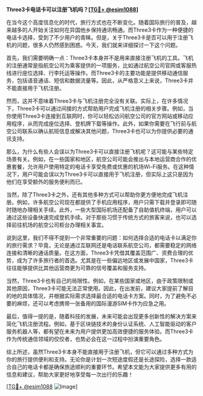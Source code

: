**Three3卡电话卡可以注册飞机吗？[[TG💪+ @esim1088](https://t.me/s/esim1088)]**

在当今这个高度信息化的时代，旅行方式也在不断变化。随着国际旅行的普及，越来越多的人开始关注如何在异国他乡保持通讯畅通。而Three3卡作为一种便捷的电话卡选择，受到了不少用户的青睐。但是，关于Three3卡是否可以用于注册飞机的问题，很多人仍然感到困惑。今天，我们就来详细探讨一下这个问题。

首先，我们需要明确一点：Three3卡本身并不是用来直接注册飞机的工具。飞机的注册通常是指航空公司为乘客提供的一项服务，比如通过航空公司官网或客服热线进行座位选择、行李托运等操作。而Three3卡的主要功能是提供移动通信服务，包括语音通话、短信和数据流量等。因此，从严格意义上来说，Three3卡并不能直接用于飞机注册。

然而，这并不意味着Three3卡与飞机注册完全没有关联。实际上，在许多情况下，Three3卡可以通过间接的方式帮助用户完成飞机注册的相关步骤。例如，当你使用Three3卡连接到互联网时，你可以轻松访问航空公司的官方网站或移动应用程序，从而完成座位选择、登机牌下载等操作。此外，如果你需要在飞行前与航空公司联系以确认航班信息或解决其他问题，Three3卡也可以为你提供必要的通讯支持。

那么，为什么有些人会误以为Three3卡可以直接注册飞机呢？这可能与某些特定场景有关。例如，在一些国家和地区，航空公司可能会推出与本地运营商合作的优惠套餐，允许用户使用特定的电话卡享受免费或优惠的机场Wi-Fi服务。在这种情况下，用户可能会误以为Three3卡可以直接用于飞机注册，但实际上这只是因为他们在享受额外的服务便利而已。

当然，除了Three3卡之外，还有其他多种方式可以帮助你更方便地完成飞机注册。例如，许多航空公司现在都提供了手机应用程序，用户只需下载并登录即可随时随地办理相关手续。此外，一些大型国际机场还配备了自助值机终端，用户可以通过这些设备快速完成登机手续。对于那些习惯于传统方式的旅客来说，也可以选择前往机场的航空公司柜台办理相关事宜。

说到这里，我们不得不提到一个非常重要的问题：如何选择合适的电话卡以满足你的旅行需求？毕竟，无论是通过互联网还是电话联系航空公司，都需要稳定的网络连接和清晰的通话质量。在这方面，Three3卡凭借其覆盖范围广、资费合理的优势，成为了许多旅行者的首选。尤其是在一些偏远地区或发展中国家，Three3卡往往能够提供比其他运营商更为可靠的信号覆盖和服务支持。

当然，Three3卡也有自己的局限性。例如，在某些国家或地区，由于政策限制或其他原因，Three3卡可能无法正常使用。因此，在出发前，建议大家提前了解目的地的具体情况，并根据实际需求选择最合适的电话卡方案。同时，为了避免不必要的麻烦，还可以考虑携带一张备用的国际漫游SIM卡作为应急之用。

最后，值得一提的是，随着科技的发展，未来可能会出现更多创新性的解决方案来简化飞机注册流程。例如，基于区块链技术的身份认证系统、人工智能驱动的客户服务机器人等，都有望在未来为用户提供更加高效便捷的服务体验。而Three3卡作为传统通信领域的佼佼者，也势必会在这一过程中扮演重要角色。

综上所述，虽然Three3卡本身不能直接用于注册飞机，但它可以通过多种方式为你的旅行提供便利和支持。无论你是计划一次短途度假还是长途探险，选择一款适合自己的电话卡都是确保旅途顺利的重要环节。希望本文能为大家提供更多有用的信息和建议，帮助大家更好地享受每一次出行的乐趣！ 

[[TG💪+ @esim1088](https://t.me/s/esim1088) ![Image](https://i.postimg.cc/4NQfJmqS/Snipaste-2025-05-13-00-14-12.png)]